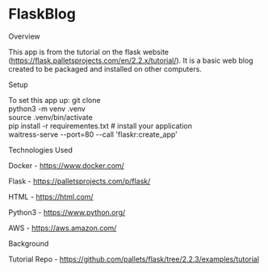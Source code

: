 # FlaskBlog
Overview

This app is from the tutorial on the flask website (https://flask.palletsprojects.com/en/2.2.x/tutorial/).
It is a basic web blog created to be packaged and installed on other computers.

Setup

To set this app up:
  git clone  
  python3 -m venv .venv  
  source .venv/bin/activate  
  pip install -r requirementes.txt  # install your application  
  waitress-serve --port=80  --call 'flaskr:create_app’  
  
Technologies Used

Docker - https://www.docker.com/

Flask - https://palletsprojects.com/p/flask/

HTML - https://html.com/

Python3 - https://www.python.org/

AWS - https://aws.amazon.com/

Background

Tutorial Repo - https://github.com/pallets/flask/tree/2.2.3/examples/tutorial
